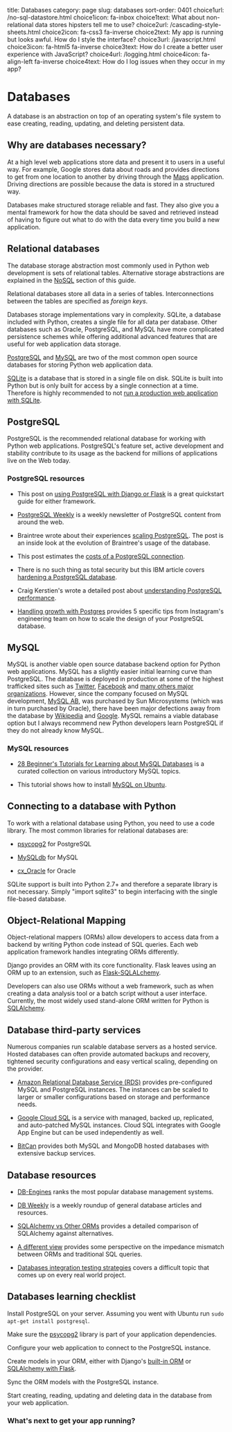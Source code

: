 title: Databases
category: page
slug: databases
sort-order: 0401
choice1url: /no-sql-datastore.html
choice1icon: fa-inbox
choice1text: What about non-relational data stores hipsters tell me to use? 
choice2url: /cascading-style-sheets.html
choice2icon: fa-css3 fa-inverse
choice2text: My app is running but looks awful. How do I style the interface?
choice3url: /javascript.html
choice3icon: fa-html5 fa-inverse
choice3text: How do I create a better user experience with JavaScript?
choice4url: /logging.html
choice4icon: fa-align-left fa-inverse
choice4text: How do I log issues when they occur in my app?


# Databases
A database is an abstraction on top of an operating system's file system to 
ease creating, reading, updating, and deleting persistent data. 


## Why are databases necessary?
At a high level web applications store data and present it to users in a 
useful way. For example, Google stores data about roads and provides 
directions to get from one location to another by driving through the 
[Maps](https://www.google.com/maps/) application. Driving directions are 
possible because the data is stored in a structured way. 

Databases make structured storage reliable and fast. They also give you a 
mental framework for how the data should be saved and retrieved instead of 
having to figure out what to do with the data every time you build a new 
application.


## Relational databases
The database storage abstraction most commonly used in Python web development 
is sets of relational tables. Alternative storage abstractions are explained 
in the [NoSQL](../no-sql-datastore.html) section of this guide.

Relational databases store all data in a series of tables. Interconnections
between the tables are specified as *foreign keys*.

Databases storage implementations vary in complexity. SQLite, a database 
included with Python, creates a single file for all data per database. 
Other databases such as Oracle, PostgreSQL, and MySQL have more complicated
persistence schemes while offering additional advanced features that are 
useful for web application data storage.

[PostgreSQL](http://www.postgresql.org/) and 
[MySQL](http://www.mysql.com/) are two of the most common open source
databases for storing Python web application data.

[SQLite](http://www.sqlite.org/) is a database that is stored in a single
file on disk. SQLite is built into Python but is only built for access
by a single connection at a time. Therefore is highly recommended to not
[run a production web application with SQLite](https://docs.djangoproject.com/en/dev/ref/databases/#database-is-locked-errors).


## PostgreSQL
PostgreSQL is the recommended relational database for working with Python
web applications. PostgreSQL's feature set, active development and stability
contribute to its usage as the backend for millions of applications live
on the Web today.


### PostgreSQL resources
* This post on 
  [using PostgreSQL with Django or Flask](http://killtheyak.com/use-postgresql-with-django-flask/)
  is a great quickstart guide for either framework.

* [PostgreSQL Weekly](http://postgresweekly.com/) is a weekly newsletter of
  PostgreSQL content from around the web.

* Braintree wrote about their experiences [scaling PostgreSQL](https://www.braintreepayments.com/braintrust/scaling-postgresql-at-braintree-four-years-of-evolution). 
The post is an inside look at the evolution of Braintree's usage of the database.

* This post estimates the [costs of a PostgreSQL connection](http://hans.io/blog/2014/02/19/postgresql_connection/index.html).

* There is no such thing as total security but this IBM article covers 
  [hardening a PostgreSQL database](http://www.ibm.com/developerworks/library/os-postgresecurity/). 

* Craig Kerstien's wrote a detailed post about [understanding PostgreSQL performance](http://www.craigkerstiens.com/2012/10/01/understanding-postgres-performance/).

* [Handling growth with Postgres](http://instagram-engineering.tumblr.com/post/40781627982/handling-growth-with-postgres-5-tips-from-instagram)
  provides 5 specific tips from Instagram's engineering team on how to scale
  the design of your PostgreSQL database.


## MySQL
MySQL is another viable open source database backend option for Python web 
applications. MySQL has a slightly easier initial learning curve than 
PostgreSQL. The database is deployed in production at some of the highest 
trafficked sites such as 
[Twitter](https://blog.twitter.com/2012/mysql-twitter), 
[Facebook](https://www.facebook.com/notes/facebook-engineering/mysql-and-database-engineering-mark-callaghan/10150599729938920)
and [many others major organizations](http://www.mysql.com/customers/).
However, since the company focused on MySQL development, 
[MySQL AB](http://en.wikipedia.org/wiki/MySQL_AB), was 
purchased by Sun Microsystems (which was in turn purchased by Oracle), there
have been major defections away from the database by
[Wikipedia](http://www.zdnet.com/wikipedia-moving-from-mysql-to-mariadb-7000008912/) 
and [Google](http://readwrite.com/2013/09/14/google-waves-goodbye-to-mysql-in-favor-of-mariadb). 
MySQL remains a viable database option but I always recommend new Python 
developers learn PostgreSQL if they do not already know MySQL.


### MySQL resources
* [28 Beginner's Tutorials for Learning about MySQL Databases](http://designm.ag/tutorials/28-beginners-tutorials-for-learning-about-mysql-databases/) 
  is a curated collection on various introductory MySQL topics.

* This tutorial shows how to install [MySQL on Ubuntu](http://www.cs.wcupa.edu/rkline/index/mysql-lin.html).


## Connecting to a database with Python
To work with a relational database using Python, you need to use a code 
library. The most common libraries for relational databases are:

* [psycopg2](http://initd.org/psycopg/) for PostgreSQL

* [MySQLdb](https://pypi.python.org/pypi/MySQL-python/1.2.4) for MySQL

* [cx\_Oracle](http://cx-oracle.sourceforge.net/) for Oracle

SQLite support is built into Python 2.7+ and therefore a separate library
is not necessary. Simply "import sqlite3" to begin interfacing with the 
single file-based database.


## Object-Relational Mapping
Object-relational mappers (ORMs) allow developers to access data from a 
backend by writing Python code instead of SQL queries. Each web 
application framework handles integrating ORMs differently. 

Django provides an ORM with its core functionality. Flask leaves using an 
ORM up to an extension, such as 
[Flask-SQLALchemy](http://pythonhosted.org/Flask-SQLAlchemy/). 

Developers can also use ORMs without a web framework, such as when
creating a data analysis tool or a batch script without a user interface. 
Currently, the most widely used stand-alone ORM written for Python is
[SQLAlchemy](http://www.sqlalchemy.org/).


## Database third-party services
Numerous companies run scalable database servers as a hosted service.
Hosted databases can often provide automated backups and recovery,
tightened security configurations and easy vertical scaling, depending on the
provider.

* [Amazon Relational Database Service (RDS)](http://aws.amazon.com/rds/)
  provides pre-configured MySQL and PostgreSQL instances. The instances can
  be scaled to larger or smaller configurations based on storage and performance
  needs.

* [Google Cloud SQL](https://developers.google.com/cloud-sql/) is a service
  with managed, backed up, replicated, and auto-patched MySQL instances. Cloud
  SQL integrates with Google App Engine but can be used independently as well.

* [BitCan](http://www.gobitcan.com/) provides both MySQL and MongoDB hosted
  databases with extensive backup services.


## Database resources
* [DB-Engines](http://db-engines.com/en/ranking) ranks the most popular
  database management systems.

* [DB Weekly](http://dbweekly.com/) is a weekly roundup of general database 
  articles and resources.

* [SQLAlchemy vs Other ORMs](http://www.pythoncentral.io/sqlalchemy-vs-orms/)
  provides a detailed comparison of SQLAlchemy against alternatives.

* [A different view](http://blog.isotoma.com/2014/05/a-different-view/) 
  provides some perspective on the impedance mismatch between ORMs and
  traditional SQL queries.

* [Databases integration testing strategies](https://julien.danjou.info/blog/2014/db-integration-testing-strategies-python)
  covers a difficult topic that comes up on every real world project.


## Databases learning checklist
<i class="fa fa-check-square-o"></i>
Install PostgreSQL on your server. Assuming you went with Ubuntu run 
``sudo apt-get install postgresql``.

<i class="fa fa-check-square-o"></i>
Make sure the [psycopg2](http://initd.org/psycopg/) library is part of your
application dependencies.

<i class="fa fa-check-square-o"></i>
Configure your web application to connect to the PostgreSQL instance.

<i class="fa fa-check-square-o"></i>
Create models in your ORM, either with Django's 
[built-in ORM](https://docs.djangoproject.com/en/dev/topics/db/) or
[SQLAlchemy with Flask](http://www.sqlalchemy.org/). 

<i class="fa fa-check-square-o"></i>
Sync the ORM models with the PostgreSQL instance.

<i class="fa fa-check-square-o"></i>
Start creating, reading, updating and deleting data in the database from your 
web application.


### What's next to get your app running?
